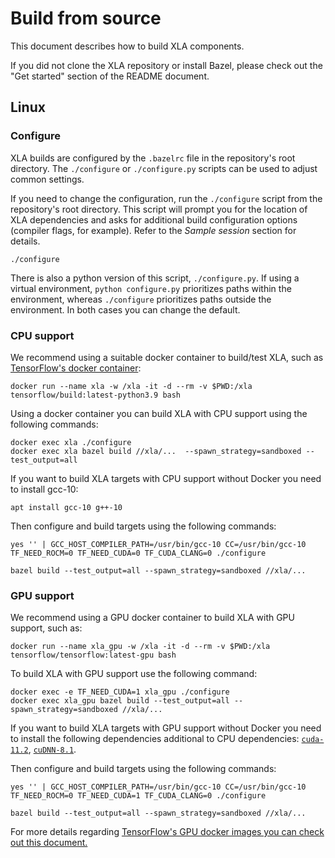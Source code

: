 # Build from source

This document describes how to build XLA components.

If you did not clone the XLA repository or install Bazel, please check out the
"Get started" section of the README document.

## Linux

### Configure

XLA builds are configured by the `.bazelrc` file in the repository's root
directory. The `./configure` or `./configure.py` scripts can be used to adjust
common settings.

If you need to change the configuration, run the `./configure` script from the
repository's root directory. This script will prompt you for the location of XLA
dependencies and asks for additional build configuration options (compiler
flags, for example). Refer to the *Sample session* section for details.

```
./configure
```

There is also a python version of this script, `./configure.py`. If using a
virtual environment, `python configure.py` prioritizes paths within the
environment, whereas `./configure` prioritizes paths outside the environment. In
both cases you can change the default.

### CPU support

We recommend using a suitable docker container to build/test XLA, such as
[TensorFlow's docker container](https://www.tensorflow.org/install/docker):

```
docker run --name xla -w /xla -it -d --rm -v $PWD:/xla tensorflow/build:latest-python3.9 bash
```

Using a docker container you can build XLA with CPU support using the following commands:

```
docker exec xla ./configure
docker exec xla bazel build //xla/...  --spawn_strategy=sandboxed --test_output=all
```

If you want to build XLA targets with CPU support without Docker you need to install gcc-10:

```
apt install gcc-10 g++-10
```

Then configure and build targets using the following commands:
```
yes '' | GCC_HOST_COMPILER_PATH=/usr/bin/gcc-10 CC=/usr/bin/gcc-10 TF_NEED_ROCM=0 TF_NEED_CUDA=0 TF_CUDA_CLANG=0 ./configure

bazel build --test_output=all --spawn_strategy=sandboxed //xla/...
```


### GPU support

We recommend using a GPU docker container to build XLA with GPU support, such
as:

```
docker run --name xla_gpu -w /xla -it -d --rm -v $PWD:/xla tensorflow/tensorflow:latest-gpu bash
```

To build XLA with GPU support use the following command:

```
docker exec -e TF_NEED_CUDA=1 xla_gpu ./configure
docker exec xla_gpu bazel build --test_output=all --spawn_strategy=sandboxed //xla/...
```

If you want to build XLA targets with GPU support without Docker you need to install the following dependencies additional to CPU dependencies: [`cuda-11.2`](https://developer.nvidia.com/cuda-11.2.2-download-archive), [`cuDNN-8.1`](https://developer.nvidia.com/cudnn).

Then configure and build targets using the following commands:

```
yes '' | GCC_HOST_COMPILER_PATH=/usr/bin/gcc-10 CC=/usr/bin/gcc-10 TF_NEED_ROCM=0 TF_NEED_CUDA=1 TF_CUDA_CLANG=0 ./configure

bazel build --test_output=all --spawn_strategy=sandboxed //xla/...
```


For more details regarding
[TensorFlow's GPU docker images you can check out this document.](https://www.tensorflow.org/install/source#gpu_support_3)
